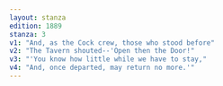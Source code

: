 ```yaml
---
layout: stanza
edition: 1889
stanza: 3
v1: "And, as the Cock crew, those who stood before"
v2: "The Tavern shouted--'Open then the Door!"
v3: "'You know how little while we have to stay,"
v4: "And, once departed, may return no more.'"
---
```

